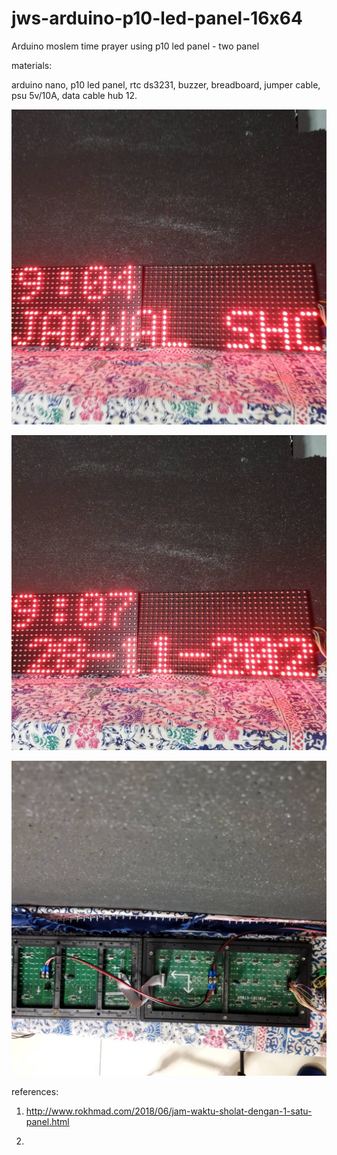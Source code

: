 # jws-arduino-p10-led-panel-16x64
Arduino moslem time prayer using p10 led panel - two panel

materials:

arduino nano, p10 led panel, rtc ds3231, buzzer, breadboard, jumper cable, psu 5v/10A, data cable hub 12.

![alt text](https://github.com/jenizar/jws-arduino-p10-led-panel-16x64/blob/main/Screenshot/ss1.jpg)

![alt text](https://github.com/jenizar/jws-arduino-p10-led-panel-16x64/blob/main/Screenshot/ss2.jpg)

![alt text](https://github.com/jenizar/jws-arduino-p10-led-panel-16x64/blob/main/Screenshot/ss3.jpg)

references:

1. http://www.rokhmad.com/2018/06/jam-waktu-sholat-dengan-1-satu-panel.html

2.
